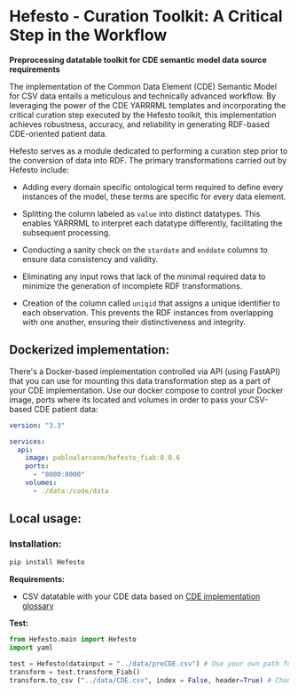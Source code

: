 # Hefesto - Curation Toolkit: A Critical Step in the Workflow

**Preprocessing datatable toolkit for CDE semantic model data source requirements**

The implementation of the Common Data Element (CDE) Semantic Model for CSV data entails a meticulous and technically advanced workflow. By leveraging the power of the CDE YARRRML templates and incorporating the critical curation step executed by the Hefesto toolkit, this implementation achieves robustness, accuracy, and reliability in generating RDF-based CDE-oriented patient data.

Hefesto serves as a module dedicated to performing a curation step prior to the conversion of data into RDF. The primary transformations carried out by Hefesto include:

* Adding every domain specific ontological term required to define every instances of the model, these terms are specific for every data element.

* Splitting the column labeled as `value` into distinct datatypes. This enables YARRRML to interpret each datatype differently, facilitating the subsequent processing.

* Conducting a sanity check on the `stardate` and `enddate` columns to ensure data consistency and validity.

* Eliminating any input rows that lack of the minimal required data to minimize the generation of incomplete RDF transformations.

* Creation of the column called `uniqid` that assigns a unique identifier to each observation. This prevents the RDF instances from overlapping with one another, ensuring their distinctiveness and integrity.

## Dockerized implementation:

There's a Docker-based implementation controlled via API (using FastAPI) that you can use for mounting this data transformation step as a part of your CDE implementation. Use our docker compose to control your Docker image, ports where its located and volumes in order to pass your CSV-based CDE patient data:

```yaml
version: "3.3"

services:
  api:
    image: pabloalarconm/hefesto_fiab:0.0.6
    ports:
      - "8000:8000"
    volumes:
      - ./data:/code/data
```

## Local usage:

###  Installation:

```bash
pip install Hefesto
```
**Requirements:**

- CSV datatable with your CDE data based on [CDE implementation glossary](https://github.com/ejp-rd-vp/CDE-semantic-model-implementations/blob/master/CDE_version_2.0.0/CSV_docs/glossary.md)

**Test:**

```py
from Hefesto.main import Hefesto
import yaml

test = Hefesto(datainput = "../data/preCDE.csv") # Use your own path for your CSV input data
transform = test.transform_Fiab()
transform.to_csv ("../data/CDE.csv", index = False, header=True) # Change this path to the location where your resulting data should be located
```